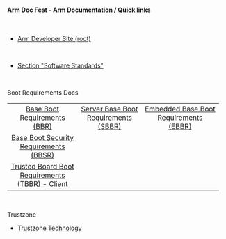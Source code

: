 #### Arm Doc Fest - Arm Documentation / Quick links

</br>

- [Arm Developer Site (root)](https://developer.arm.com/)

</br>

- [Section "Software Standards"](https://developer.arm.com/architectures/system-architectures/software-standards)

</br>

Boot Requirements Docs

| |||
|:--:|:--:|:--:|
|[Base Boot</br>Requirements</br>(BBR)](https://developer.arm.com/documentation/den0044/latest)|[Server Base Boot</br>Requirements</br>(SBBR)](https://developer.arm.com/documentation/den0044/e/?lang=en)|[Embedded Base Boot</br>Requirements</br>(EBBR)](https://developer.arm.com/architectures/platform-design/embedded-systems)|
|[Base Boot Security</br>Requirements</br>(BBSR)](https://developer.arm.com/documentation/den0107/latest)|||
|[Trusted Board Boot</br>Requirements</br>(TBBR) - Client](https://developer.arm.com/documentation/den0006/d/?lang=en)|||

</br>

Trustzone

- [Trustzone Technology](https://developer.arm.com/ip-products/security-ip/trustzone)
